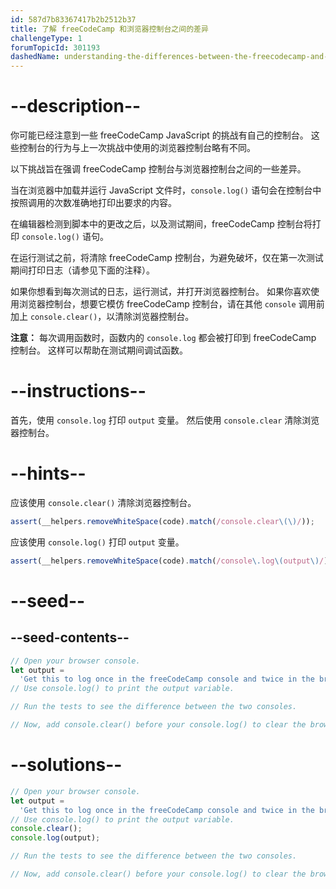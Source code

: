 ```yaml
---
id: 587d7b83367417b2b2512b37
title: 了解 freeCodeCamp 和浏览器控制台之间的差异
challengeType: 1
forumTopicId: 301193
dashedName: understanding-the-differences-between-the-freecodecamp-and-browser-console
---
```


# --description--

你可能已经注意到一些 freeCodeCamp JavaScript 的挑战有自己的控制台。 这些控制台的行为与上一次挑战中使用的浏览器控制台略有不同。

以下挑战旨在强调 freeCodeCamp 控制台与浏览器控制台之间的一些差异。

当在浏览器中加载并运行 JavaScript 文件时，`console.log()` 语句会在控制台中按照调用的次数准确地打印出要求的内容。

在编辑器检测到脚本中的更改之后，以及测试期间，freeCodeCamp 控制台将打印 `console.log()` 语句。

在运行测试之前，将清除 freeCodeCamp 控制台，为避免破坏，仅在第一次测试期间打印日志（请参见下面的注释）。

如果你想看到每次测试的日志，运行测试，并打开浏览器控制台。 如果你喜欢使用浏览器控制台，想要它模仿 freeCodeCamp 控制台，请在其他 `console` 调用前加上 `console.clear()`，以清除浏览器控制台。

**注意：** 每次调用函数时，函数内的 `console.log` 都会被打印到 freeCodeCamp 控制台。 这样可以帮助在测试期间调试函数。

# --instructions--

首先，使用 `console.log` 打印 `output` 变量。 然后使用 `console.clear` 清除浏览器控制台。

# --hints--

应该使用 `console.clear()` 清除浏览器控制台。

```js
assert(__helpers.removeWhiteSpace(code).match(/console.clear\(\)/));
```

应该使用 `console.log()` 打印 `output` 变量。

```js
assert(__helpers.removeWhiteSpace(code).match(/console\.log\(output\)/));
```

# --seed--

## --seed-contents--

```js
// Open your browser console.
let output =
  'Get this to log once in the freeCodeCamp console and twice in the browser console';
// Use console.log() to print the output variable.

// Run the tests to see the difference between the two consoles.

// Now, add console.clear() before your console.log() to clear the browser console, and pass the tests.
```

# --solutions--

```js
// Open your browser console.
let output =
  'Get this to log once in the freeCodeCamp console and twice in the browser console';
// Use console.log() to print the output variable.
console.clear();
console.log(output);

// Run the tests to see the difference between the two consoles.

// Now, add console.clear() before your console.log() to clear the browser console, and pass the tests.
```
